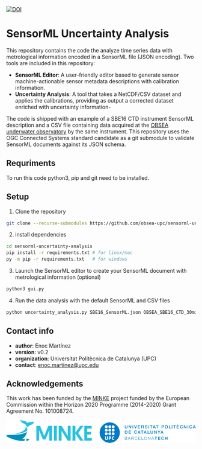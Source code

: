 [![DOI](https://zenodo.org/badge/778794071.svg)](https://doi.org/10.5281/zenodo.14844345)

# SensorML Uncertainty Analysis #
This repository contains the code the analyze time series data with metrological information encoded in a SensorML file (JSON encoding). Two tools are included in this repository:
* **SensorML Editor**: A user-friendly editor based to generate sensor machine-actionable sensor metadata descriptions with calibration information.
* **Uncertainty Analysis**: A tool that takes a NetCDF/CSV dataset and applies the calibrations, providing as output a corrected dataset enriched with uncertainty information- 

The code is shipped with an example of a SBE16 CTD instrument SensorML description and a CSV file containing data acquired at the [OBSEA underwater observatory](https://obsea.es) by the same instrument. This repository uses the OGC Connected Systems standard candidate as a git submodule to validate SensorML documents against its JSON schema.

## Requriments ##

To run this code python3, pip and git need to be installed. 

## Setup ##
1. Clone the repository

```bash
git clone --recurse-submodules https://github.com/obsea-upc/sensorml-uncertainty-analysis
```  

2. install dependencies 
```bash
cd sensorml-uncertainty-analysis
pip install -r requirements.txt # for linux/mac
py -m pip -r requirements.txt   # for windows
```
3. Launch the SensorML editor to create your SensorML document with metrological information (optional)
```bash
python3 gui.py
```

4. Run the data analysis with the default SensorML and CSV files 
```bash
python uncertainty_analysis.py SBE16_SensorML.json OBSEA_SBE16_CTD_30min_2017_2019.csv
```


## Contact info ##

* **author**: Enoc Martínez  
* **version**: v0.2    
* **organization**: Universitat Politècnica de Catalunya (UPC)  
* **contact**: enoc.martinez@upc.edu  


## Acknowledgements ##
This work has been funded by the [MINKE](https://minke.eu) project funded by the European Commission within the Horizon 2020 Programme (2014-2020)
Grant Agreement No. 101008724.


![logo-minke.png](docs/pics/logos.png)